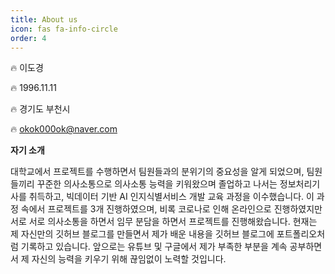 ```yaml
---
title: About us
icon: fas fa-info-circle
order: 4
---
```



🔥	이도경

🔥	1996.11.11

🔥	경기도 부천시

🔥	okok000ok@naver.com


**자기 소개**

대학교에서 프로젝트를 수행하면서 팀원들과의 분위기의 중요성을 알게 되었으며, 팀원들끼리 꾸준한 의사소통으로 의사소통 능력을 키워왔으며 졸업하고 나서는 정보처리기사를 취득하고, 빅데이터 기반 AI 인지식별서비스 개발 교육 과정을 이수했습니다. 이 과정 속에서 프로젝트를 3개 진행하였으며, 비록 코로나로 인해 온라인으로 진행하였지만 서로 서로 의사소통을 하면서 임무 분담을 하면서 프로젝트를 진행해왔습니다. 현재는 제 자신만의 깃허브 블로그를 만들면서 제가 배운 내용을 깃허브 블로그에 포트폴리오처럼 기록하고 있습니다. 앞으로는 유튜브 및 구글에서 제가 부족한 부분을 계속 공부하면서 제 자신의 능력을 키우기 위해 끊임없이 노력할 것입니다.